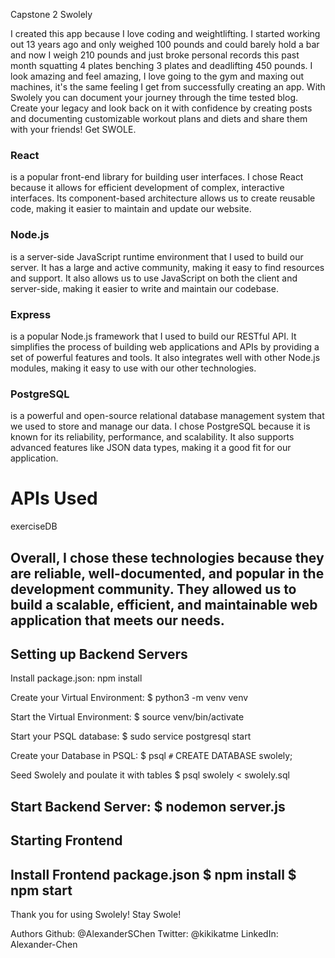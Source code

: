 Capstone 2 Swolely

I created this app because I love coding and weightlifting. I started working out 13 years ago and only weighed 100 pounds and could barely hold a bar and now I weigh 210 pounds and just broke personal records this past month squatting 4 plates benching 3 plates and deadlifting 450 pounds. I look amazing and feel amazing, I love going to the gym and maxing out machines, it's the same feeling I get from successfully creating an app. With Swolely you can document your journey through the time tested blog. Create your legacy and look back on it with confidence by creating posts and documenting customizable workout plans and diets and share them with your friends! Get SWOLE.

### React 
is a popular front-end library for building user interfaces. I chose React because it allows for efficient development of complex, interactive interfaces. Its component-based architecture allows us to create reusable code, making it easier to maintain and update our website.

### Node.js
is a server-side JavaScript runtime environment that I used to build our server. It has a large and active community, making it easy to find resources and support. It also allows us to use JavaScript on both the client and server-side, making it easier to write and maintain our codebase.

### Express
is a popular Node.js framework that I used to build our RESTful API. It simplifies the process of building web applications and APIs by providing a set of powerful features and tools. It also integrates well with other Node.js modules, making it easy to use with our other technologies.

### PostgreSQL
is a powerful and open-source relational database management system that we used to store and manage our data. I chose PostgreSQL because it is known for its reliability, performance, and scalability. It also supports advanced features like JSON data types, making it a good fit for our application.

# APIs Used
exerciseDB


Overall, I chose these technologies because they are reliable, well-documented, and popular in the development community. They allowed us to build a scalable, efficient, and maintainable web application that meets our needs.
---
Setting up Backend Servers
---
Install package.json:
npm install

Create your Virtual Environment:
$ python3 -m venv venv

Start the Virtual Environment:
$ source venv/bin/activate

Start your PSQL database:
$ sudo service postgresql start

Create your Database in PSQL:
$ psql
`#` CREATE DATABASE swolely;

Seed Swolely and poulate it with tables
$ psql swolely < swolely.sql

Start Backend Server:
$ nodemon server.js
---
Starting Frontend
---
Install Frontend package.json
$ npm install
$ npm start
--- 
Thank you for using Swolely! Stay Swole!

Authors
Github: @AlexanderSChen
Twitter: @kikikatme
LinkedIn: Alexander-Chen
